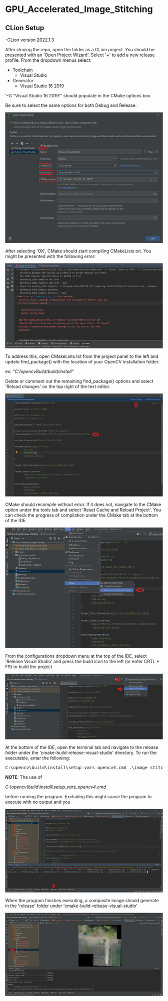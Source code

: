 # GPU_Accelerated_Image_Stitching

## CLion Setup
-CLion version 2022.1.3

After cloning the repo, open the folder as a CLion project. You should be presented with an 'Open Project Wizard'. Select '+' to 
add a new release profile. From the dropdown menus select:
* Toolchain
  * Visual Studio
* Generator
  * Visual Studio 16 2019
  
'-G "Visual Studio 16 2019"' should populate in the CMake options box.

Be sure to select the same options for both Debug and Release.

![CLion Settings](Readme/Open_Project_Wizard.PNG)

After selecting 'OK', CMake should start compiling CMakeLists.txt. You might be presented with the 
following error:

![CLion Settings](Readme/cmake_error.PNG)

To address this, open CMakeLists.txt from the project panel to the left and update find_package() with the 
location of your OpenCV installation folder. 

ex: _"C:/opencvBuild/build/install"_

Delete or comment out the remaining find_package() options and select 'Reload changes' on the top right of the text editor. 

![CLion Settings](Readme/cmake_alterations.PNG)

CMake should recompile without error. If it does not, navigate to the CMake option under the tools tab and 
select 'Reset Cache and Reload Project'. You can check the progress of compilation under the CMake tab at the bottom of the IDE.

![CLion Settings](Readme/cmake_cache_reset.png)

From the configurations dropdown menu at the top of the IDE, select 'Release Visual Studio' and press the build
icon to the left (or enter CRTL + F9) to build the project

![CLion Settings](Readme/release_mode.png)

At the bottom of the IDE, open the terminal tab and navigate to the release folder under the 'cmake-build-release-visual-studio'
directory. To run the executable, enter the following:

<pre>C:\opencv\build\install\setup_vars_opencv4.cmd .\image_stitching.exe --try_cuda yes --expos_comp no --warp plane --wave_correct no  --features surf --match_conf 0.3 ..\..\images\4k\img_0.jpg ..\..\images\4k\img_1.jpg ..\..\images\4k\img_2.jpg ..\..\images\4k\img_3.jpg ..\..\images\4k\img_4.jpg ..\..\images\4k\img_5.jpg ..\..\images\4k\img_6.jpg ..\..\images\4k\img_7.jpg ..\..\images\4k\img_8.jpg ..\..\images\4k\img_9.jpg</pre>

**NOTE**: The use of 

_C:\opencv\build\install\setup_vars_opencv4.cmd_

before running the program. Excluding this might cause the program to execute with no output and you  

![CLion Settings](Readme/input.PNG)

When the program finishes executing, a composite image should generate in the 'release' folder under 'cmake-build-release-visual-studio'

![CLion Settings](Readme/output.PNG)

